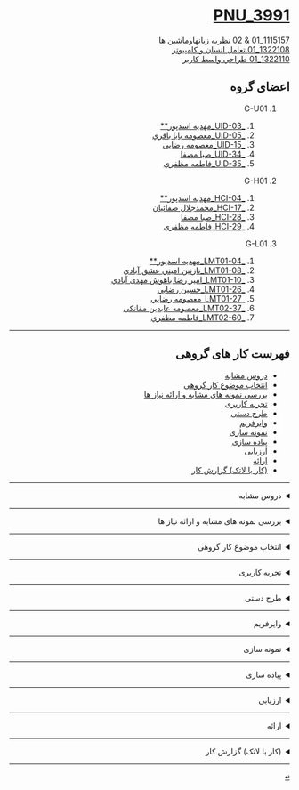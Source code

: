 <div dir="rtl">
 
<a name="TOC"></a> 
# [PNU_3991](https://github.com/AliRazavi-edu/PNU_3991#TOC)

[1115157_01 & 02 نظريه زبانهاوماشين ها ](https://github.com/mim-asadpour/PNU_3991_AR/tree/main/Theory-of-Languages-and-Machines)
<br>
[1322108_01 تعامل انسان و كامپيوتر ](https://github.com/mim-asadpour/PNU_3991_AR/tree/main/HumanComputerInteraction)
<br>
[1322110_01 طراحي واسط كاربر ](https://github.com/mim-asadpour/PNU_3991_AR/tree/main/UserInterfaceDesgin)


## اعضای گروه


1. G-U01
    1. [_UID-03_مهديه اسدپور**](https://github.com/AliRazavi-edu/PNU_3991/tree/master/_BSc/UserInterfaceDesgin/03_%D9%85%D9%87%D8%AF%D9%8A%D9%87%20%D8%A7%D8%B3%D8%AF%D9%BE%D9%88%D8%B1)    
    1. [_UID-05_معصومه بابا باقري](https://github.com/AliRazavi-edu/PNU_3991/tree/master/_BSc/UserInterfaceDesgin/05_%D9%85%D8%B9%D8%B5%D9%88%D9%85%D9%87%20%D8%A8%D8%A7%D8%A8%D8%A7%20%D8%A8%D8%A7%D9%82%D8%B1%D9%8A)    
    1. [_UID-15_معصومه رضايي](https://github.com/AliRazavi-edu/PNU_3991/tree/master/_BSc/UserInterfaceDesgin/15_%D9%85%D8%B9%D8%B5%D9%88%D9%85%D9%87%20%D8%B1%D8%B6%D8%A7%D9%8A%D9%8A)    
    1. [_UID-34_صبا مصفا](https://github.com/AliRazavi-edu/PNU_3991/tree/master/_BSc/UserInterfaceDesgin/34_%D8%B5%D8%A8%D8%A7%20%D9%85%D8%B5%D9%81%D8%A7)    
    1. [_UID-35_فاطمه مظفري](https://github.com/AliRazavi-edu/PNU_3991/tree/master/_BSc/UserInterfaceDesgin/35_%D9%81%D8%A7%D8%B7%D9%85%D9%87%20%D9%85%D8%B8%D9%81%D8%B1%D9%8A)    
    
1. G-H01
    1. [_HCI-04_مهديه اسدپور**](https://github.com/AliRazavi-edu/PNU_3991/tree/master/_BSc/HumanComputerInteraction/04_%D9%85%D9%87%D8%AF%D9%8A%D9%87%20%D8%A7%D8%B3%D8%AF%D9%BE%D9%88%D8%B1)
    1. [_HCI-17_محمدجلال صفائيان](https://github.com/AliRazavi-edu/PNU_3991/tree/master/_BSc/HumanComputerInteraction/17_%D9%85%D8%AD%D9%85%D8%AF%D8%AC%D9%84%D8%A7%D9%84%20%D8%B5%D9%81%D8%A7%D8%A6%D9%8A%D8%A7%D9%86)
    1. [_HCI-28_صبا مصفا](https://github.com/AliRazavi-edu/PNU_3991/tree/master/_BSc/HumanComputerInteraction/28_%D8%B5%D8%A8%D8%A7%20%D9%85%D8%B5%D9%81%D8%A7)    
    1. [_HCI-29_فاطمه مظفري](https://github.com/AliRazavi-edu/PNU_3991/tree/master/_BSc/HumanComputerInteraction/29_%D9%81%D8%A7%D8%B7%D9%85%D9%87%20%D9%85%D8%B8%D9%81%D8%B1%D9%8A)
   
1. G-L01
    1. [_LMT01-04_مهديه اسدپور**](https://github.com/AliRazavi-edu/PNU_3991/tree/master/_BSc/Theory-of-Languages-and-Machines/_1115157_01/04_%D9%85%D9%87%D8%AF%D9%8A%D9%87%20%D8%A7%D8%B3%D8%AF%D9%BE%D9%88%D8%B1)    
    1. [_LMT01-08_نازنين اميني عشق آبادي](https://github.com/AliRazavi-edu/PNU_3991/tree/master/_BSc/Theory-of-Languages-and-Machines/_1115157_01/08_%D9%86%D8%A7%D8%B2%D9%86%D9%8A%D9%86%20%D8%A7%D9%85%D9%8A%D9%86%D9%8A%20%D8%B9%D8%B4%D9%82%20%D8%A7%D8%A8%D8%A7%D8%AF%D9%8A)  
     1. [_LMT01-10_امیر رضا باهوش مهدی آبادي](https://github.com/AliRazavi-edu/PNU_3991/tree/master/_BSc/Theory-of-Languages-and-Machines/_1115157_01/10_%D8%A7%D9%85%D9%8A%D8%B1%D8%B1%D8%B6%D8%A7%20%D8%A8%D8%A7%D9%87%D9%88%D8%B4%20%D9%85%D9%87%D8%AF%D9%8A%20%D8%A2%D8%A8%D8%A7%D8%AF%D9%8A) 
     1. [_LMT01-26_حسین رضايي](https://github.com/AliRazavi-edu/PNU_3991/tree/master/_BSc/Theory-of-Languages-and-Machines/_1115157_01/26_%D8%AD%D8%B3%D9%8A%D9%86%20%D8%B1%D8%B6%D8%A7%D8%A6%D9%8A)    
    1. [_LMT01-27_معصومه رضايي](https://github.com/AliRazavi-edu/PNU_3991/tree/master/_BSc/Theory-of-Languages-and-Machines/_1115157_01/27_%D9%85%D8%B9%D8%B5%D9%88%D9%85%D9%87%20%D8%B1%D8%B6%D8%A7%D9%8A%D9%8A)    
    1. [_LMT02-37_معصومه عابدين مقانکی](https://github.com/AliRazavi-edu/PNU_3991/tree/master/_BSc/Theory-of-Languages-and-Machines/_1115157_02/37_%D9%85%D8%B9%D8%B5%D9%88%D9%85%D9%87%20%D8%B9%D8%A7%D8%A8%D8%AF%D9%8A%D9%86%20%D9%85%D9%82%D8%A7%D9%86%D9%83%D9%8A)    
    1. [_LMT02-60_فاطمه مظفري](https://github.com/AliRazavi-edu/PNU_3991/tree/master/_BSc/Theory-of-Languages-and-Machines/_1115157_02/60_%D9%81%D8%A7%D8%B7%D9%85%D9%87%20%D9%85%D8%B8%D9%81%D8%B1%D9%8A)    

--------------
##  فهرست کار های گروهی
- [دروس مشابه](#RelatedCourses)
- [انتخاب موضوع کار گروهی](#RelatedTopic)
- [بررسی نمونه های مشابه و ارائه نیاز ها  ](#RelatedNeedsanalysis)
- [تجربه کاربری](#RelatedUserexperience)
- [طرح دستی](#RelatedManualdesine)
- [وایرفریم](#RelatedWireframe)
- [نمونه سازی](#RelatedSampling)
- [پیاده سازی](#RelatedImplementation)
- [ارزیابی](#RelatedAssessment)
- [ارائه](#RelatedPresentation)
- [(کار با لاتک) گزارش کار](#RelatedLatex)


------------------
 <a name="RelatedCourses"></a>
 <details>
    <summary>دروس مشابه</summary> 
  
> ## دروس مشابه
- [ دانشگاه ستندفورد کالیفرنیا مشابه درس نظریه زبان ها و ماشین ها](https://online.stanford.edu/courses/soe-ycsautomata-automata-theory)
- [دانشگاه سَن دیگو کالیفرنیا مشابه درس طراحی تعامل انسان و کامپیوتر](https://www.coursera.org/specializations/interaction-design)
- [دانشگاه مینه سوتا مشابه درس طراحی واسط کاربر](https://www.coursera.org/specializations/user-interface-design)


[<kbd>↩</kbd>](#TOC)
</details>

------------------
 <a name="RelatedNeedsanalysis"></a>
 <details>
    <summary>بررسی نمونه های مشابه و ارائه نیاز ها </summary> 
  
> ## بررسی نمونه های مشابه و ارائه نیاز ها 
- [ بررسی چند رزومه ساز ](others.pdf)
- [ ارائه نیاز ها ](needs.pdf)



[<kbd>↩</kbd>](#TOC)
</details>

-----------------
<a name="RelatedTopic"></a>
<details>
  <summary>انتخاب موضوع کار گروهی</summary>
  
> ## انتخاب موضوع کار گروهی
- [ساخت یک رزومه ساز ](https://www.indeed.com/career-advice/resumes-cover-letters/what-is-a-cv)
  
[<kbd>↩</kbd>](#TOC)
</details>

----------------
<a name="RelatedUserexperience"></a>
<details>
    <summary>تجربه کاربری</summary>
  
 > ## تجربه کاربری
 - [دانلود pdf](userexperience.pdf)
 
[<kbd>↩</kbd>](#TOC)
</details>

---------------
<a name="RelatedManualdesine"></a>
<details>
    <summary>طرح دستی</summary>
  
 > ## طرح دستی
 - [طرح دستی اولیه](Manualdesine1.pdf)
 - [طرح دستی اصلاح شده]()
  
[<kbd>↩</kbd>](#TOC)
</details>

---------------
<a name="RelatedWireframe"></a>
<details>
    <summary>وایرفریم</summary>
  
 > ## وایرفریم
 - []()
  
[<kbd>↩</kbd>](#TOC)
</details>

---------------
<a name="RelatedManualdesine"></a>
<details>
    <summary>نمونه سازی</summary>
  
 > ## نمونه سازی
 - []()
  
[<kbd>↩</kbd>](#TOC)
</details>

---------------
<a name="RelatedImplementation"></a>
<details>
    <summary>پیاده سازی</summary>
  
 > ## پیاده سازی
 - [پیاده سازی اولیه و ابتدایی](https://github.com/mim-asadpour/resume-generator)
 
  - [پیاده سازی نهایی و اصلاح شده (به زودی )]()
  
  
[<kbd>↩</kbd>](#TOC)
</details>

---------------
<a name="RelatedAssessment"></a>
<details>
    <summary>ارزیابی</summary>
  
 > ## ارزیابی
 - []()
  
[<kbd>↩</kbd>](#TOC)
</details>

---------------
<a name="RelatedPresentation"></a>
<details>
    <summary>ارائه</summary>
  
 > ## ارائه
 - []()
  
[<kbd>↩</kbd>](#TOC)
</details>

---------------
<a name="RelatedLatex"></a>
<details>
    <summary>(کار با لاتک) گزارش کار</summary>
  
 > ## (کار با لاتک) گزارش کار
 - [فایل تک](workreport.tex)
  
[<kbd>↩</kbd>](#TOC)
</details>

---------------

</details>

[<kbd>↩</kbd>](#TOC)

</div>
